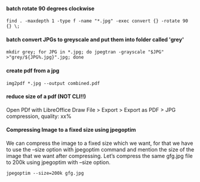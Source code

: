 #### batch rotate 90 degrees clockwise
`find . -maxdepth 1 -type f -name "*.jpg" -exec convert {} -rotate 90 {} \;`

#### batch convert JPGs to greyscale and put them into folder called 'grey'
`mkdir grey; for JPG in *.jpg; do jpegtran -grayscale "$JPG" >"grey/${JPG%.jpg}".jpg; done`

#### create pdf from a jpg
`img2pdf *.jpg --output combined.pdf`

#### reduce size of a pdf (NOT CLI!!)
Open PDf with LibreOffice Draw
File > Export > Export as PDF > JPG compression, quality: xx%

#### Compressing Image to a fixed size using jpegoptim

We can compress the image to a fixed size which we want, for that we have to use the –size option with jpegoptim command and mention the size of the image that we want after compressing. Let’s compress the same gfg.jpg file to 200k using jpegoptim with –size option.

`jpegoptim --size=200k gfg.jpg`